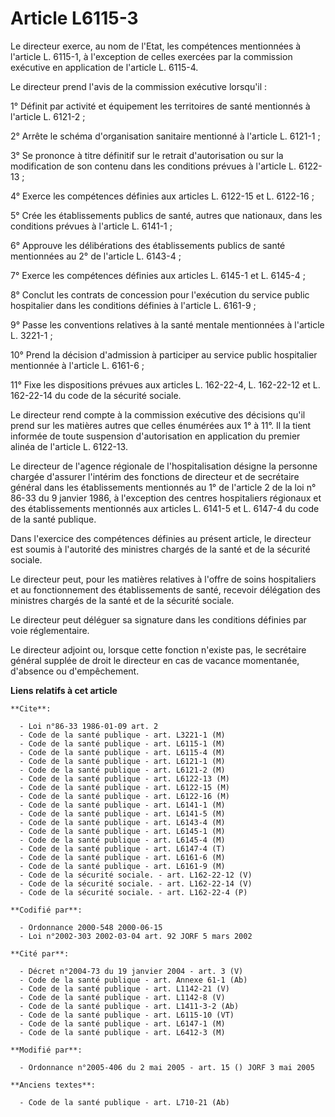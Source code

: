 # Article L6115-3

Le directeur exerce, au nom de l'Etat, les compétences mentionnées à l'article L. 6115-1, à l'exception de celles exercées
par la commission exécutive en application de l'article L. 6115-4.

Le directeur prend l'avis de la commission exécutive lorsqu'il :

1° Définit par activité et équipement les territoires de santé mentionnés à l'article L. 6121-2 ;

2° Arrête le schéma d'organisation sanitaire mentionné à l'article L. 6121-1 ;

3° Se prononce à titre définitif sur le retrait d'autorisation ou sur la modification de son contenu dans les conditions
prévues à l'article L. 6122-13 ;

4° Exerce les compétences définies aux articles L. 6122-15 et L. 6122-16 ;

5° Crée les établissements publics de santé, autres que nationaux, dans les conditions prévues à l'article L. 6141-1 ;

6° Approuve les délibérations des établissements publics de santé mentionnées au 2° de l'article L. 6143-4 ;

7° Exerce les compétences définies aux articles L. 6145-1 et L. 6145-4 ;

8° Conclut les contrats de concession pour l'exécution du service public hospitalier dans les conditions définies à l'article
L. 6161-9 ;

9° Passe les conventions relatives à la santé mentale mentionnées à l'article L. 3221-1 ;

10° Prend la décision d'admission à participer au service public hospitalier mentionnée à l'article L. 6161-6 ;

11° Fixe les dispositions prévues aux articles L. 162-22-4, L. 162-22-12 et L. 162-22-14 du code de la sécurité sociale.

Le directeur rend compte à la commission exécutive des décisions qu'il prend sur les matières autres que celles énumérées aux
1° à 11°. Il la tient informée de toute suspension d'autorisation en application du premier alinéa de l'article L. 6122-13.

Le directeur de l'agence régionale de l'hospitalisation désigne la personne chargée d'assurer l'intérim des fonctions de
directeur et de secrétaire général dans les établissements mentionnés au 1° de l'article 2 de la loi n° 86-33 du 9 janvier
1986, à l'exception des centres hospitaliers régionaux et des établissements mentionnés aux articles L. 6141-5 et L. 6147-4
du code de la santé publique.

Dans l'exercice des compétences définies au présent article, le directeur est soumis à l'autorité des ministres chargés de la
santé et de la sécurité sociale.

Le directeur peut, pour les matières relatives à l'offre de soins hospitaliers et au fonctionnement des établissements de
santé, recevoir délégation des ministres chargés de la santé et de la sécurité sociale.

Le directeur peut déléguer sa signature dans les conditions définies par voie réglementaire.

Le directeur adjoint ou, lorsque cette fonction n'existe pas, le secrétaire général supplée de droit le directeur en cas de
vacance momentanée, d'absence ou d'empêchement.

**Liens relatifs à cet article**

	**Cite**:

	  - Loi n°86-33 1986-01-09 art. 2
	  - Code de la santé publique - art. L3221-1 (M)
	  - Code de la santé publique - art. L6115-1 (M)
	  - Code de la santé publique - art. L6115-4 (M)
	  - Code de la santé publique - art. L6121-1 (M)
	  - Code de la santé publique - art. L6121-2 (M)
	  - Code de la santé publique - art. L6122-13 (M)
	  - Code de la santé publique - art. L6122-15 (M)
	  - Code de la santé publique - art. L6122-16 (M)
	  - Code de la santé publique - art. L6141-1 (M)
	  - Code de la santé publique - art. L6141-5 (M)
	  - Code de la santé publique - art. L6143-4 (M)
	  - Code de la santé publique - art. L6145-1 (M)
	  - Code de la santé publique - art. L6145-4 (M)
	  - Code de la santé publique - art. L6147-4 (T)
	  - Code de la santé publique - art. L6161-6 (M)
	  - Code de la santé publique - art. L6161-9 (M)
	  - Code de la sécurité sociale. - art. L162-22-12 (V)
	  - Code de la sécurité sociale. - art. L162-22-14 (V)
	  - Code de la sécurité sociale. - art. L162-22-4 (P)

	**Codifié par**:

	  - Ordonnance 2000-548 2000-06-15
	  - Loi n°2002-303 2002-03-04 art. 92 JORF 5 mars 2002

	**Cité par**:

	  - Décret n°2004-73 du 19 janvier 2004 - art. 3 (V)
	  - Code de la santé publique - art. Annexe 61-1 (Ab)
	  - Code de la santé publique - art. L1142-21 (V)
	  - Code de la santé publique - art. L1142-8 (V)
	  - Code de la santé publique - art. L1411-3-2 (Ab)
	  - Code de la santé publique - art. L6115-10 (VT)
	  - Code de la santé publique - art. L6147-1 (M)
	  - Code de la santé publique - art. L6412-3 (M)

	**Modifié par**:

	  - Ordonnance n°2005-406 du 2 mai 2005 - art. 15 () JORF 3 mai 2005

	**Anciens textes**:

	  - Code de la santé publique - art. L710-21 (Ab)
